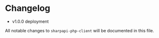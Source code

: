 # Changelog

- v1.0.0 deployment 

All notable changes to `sharpapi-php-client` will be documented in this file.
